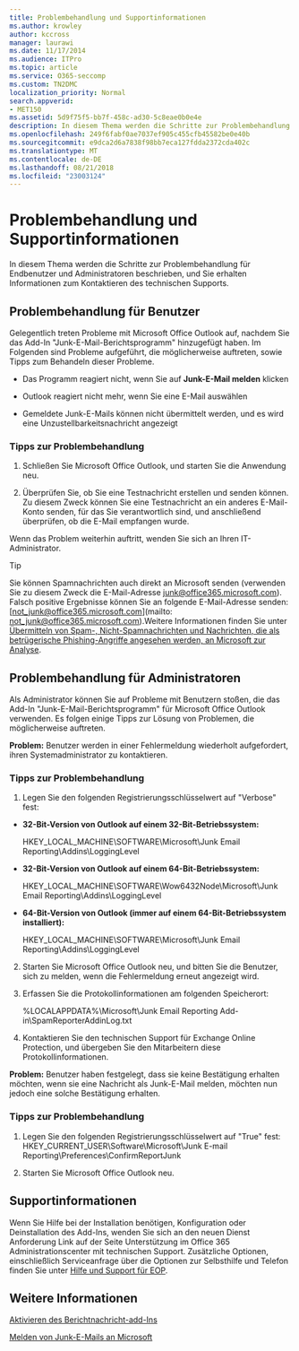 ```yaml
---
title: Problembehandlung und Supportinformationen
ms.author: krowley
author: kccross
manager: laurawi
ms.date: 11/17/2014
ms.audience: ITPro
ms.topic: article
ms.service: O365-seccomp
ms.custom: TN2DMC
localization_priority: Normal
search.appverid:
- MET150
ms.assetid: 5d9f75f5-bb7f-458c-ad30-5c8eae0b0e4e
description: In diesem Thema werden die Schritte zur Problembehandlung für Endbenutzer und Administratoren beschrieben, und Sie erhalten Informationen zum Kontaktieren des technischen Supports.
ms.openlocfilehash: 249f6fabf0ae7037ef905c455cfb45582be0e40b
ms.sourcegitcommit: e9dca2d6a7838f98bb7eca127fdda2372cda402c
ms.translationtype: MT
ms.contentlocale: de-DE
ms.lasthandoff: 08/21/2018
ms.locfileid: "23003124"
---
```

# <a name="troubleshooting-and-support-information"></a>Problembehandlung und Supportinformationen

In diesem Thema werden die Schritte zur Problembehandlung für Endbenutzer und Administratoren beschrieben, und Sie erhalten Informationen zum Kontaktieren des technischen Supports.
  
## <a name="troubleshooting-for-users"></a>Problembehandlung für Benutzer

Gelegentlich treten Probleme mit Microsoft Office Outlook auf, nachdem Sie das Add-In "Junk-E-Mail-Berichtsprogramm" hinzugefügt haben. Im Folgenden sind Probleme aufgeführt, die möglicherweise auftreten, sowie Tipps zum Behandeln dieser Probleme. 
  
- Das Programm reagiert nicht, wenn Sie auf **Junk-E-Mail melden** klicken
    
- Outlook reagiert nicht mehr, wenn Sie eine E-Mail auswählen
    
- Gemeldete Junk-E-Mails können nicht übermittelt werden, und es wird eine Unzustellbarkeitsnachricht angezeigt
    
### <a name="troubleshooting-tip"></a>Tipps zur Problembehandlung

1. Schließen Sie Microsoft Office Outlook, und starten Sie die Anwendung neu.
    
2. Überprüfen Sie, ob Sie eine Testnachricht erstellen und senden können. Zu diesem Zweck können Sie eine Testnachricht an ein anderes E-Mail-Konto senden, für das Sie verantwortlich sind, und anschließend überprüfen, ob die E-Mail empfangen wurde.
    
Wenn das Problem weiterhin auftritt, wenden Sie sich an Ihren IT-Administrator.
  
> [!TIP]
> Sie können Spamnachrichten auch direkt an Microsoft senden (verwenden Sie zu diesem Zweck die E-Mail-Adresse [junk@office365.microsoft.com](mailto:junk@office365.microsoft.com)). Falsch positive Ergebnisse können Sie an folgende E-Mail-Adresse senden: [not_junk@office365.microsoft.com](mailto: not_junk@office365.microsoft.com).Weitere Informationen finden Sie unter [Übermitteln von Spam-, Nicht-Spamnachrichten und Nachrichten, die als betrügerische Phishing-Angriffe angesehen werden, an Microsoft zur Analyse](submit-spam-non-spam-and-phishing-scam-messages-to-microsoft-for-analysis.md). 
  
## <a name="troubleshooting-for-administrators"></a>Problembehandlung für Administratoren

Als Administrator können Sie auf Probleme mit Benutzern stoßen, die das Add-In "Junk-E-Mail-Berichtsprogramm" für Microsoft Office Outlook verwenden. Es folgen einige Tipps zur Lösung von Problemen, die möglicherweise auftreten. 
  
 **Problem:** Benutzer werden in einer Fehlermeldung wiederholt aufgefordert, ihren Systemadministrator zu kontaktieren. 
  
### <a name="troubleshooting-tip"></a>Tipps zur Problembehandlung

1. Legen Sie den folgenden Registrierungsschlüsselwert auf "Verbose" fest:
    
  - **32-Bit-Version von Outlook auf einem 32-Bit-Betriebssystem:**
    
    HKEY_LOCAL_MACHINE\SOFTWARE\Microsoft\Junk Email Reporting\Addins\LoggingLevel
    
  - **32-Bit-Version von Outlook auf einem 64-Bit-Betriebssystem:**
    
    HKEY_LOCAL_MACHINE\SOFTWARE\Wow6432Node\Microsoft\Junk Email Reporting\Addins\LoggingLevel
    
  - **64-Bit-Version von Outlook (immer auf einem 64-Bit-Betriebssystem installiert):**
    
    HKEY_LOCAL_MACHINE\SOFTWARE\Microsoft\Junk Email Reporting\Addins\LoggingLevel
    
2. Starten Sie Microsoft Office Outlook neu, und bitten Sie die Benutzer, sich zu melden, wenn die Fehlermeldung erneut angezeigt wird.
    
3. Erfassen Sie die Protokollinformationen am folgenden Speicherort: 
    
    %LOCALAPPDATA%\Microsoft\Junk Email Reporting Add-in\SpamReporterAddinLog.txt
    
4. Kontaktieren Sie den technischen Support für Exchange Online Protection, und übergeben Sie den Mitarbeitern diese Protokollinformationen. 
    
 **Problem:** Benutzer haben festgelegt, dass sie keine Bestätigung erhalten möchten, wenn sie eine Nachricht als Junk-E-Mail melden, möchten nun jedoch eine solche Bestätigung erhalten. 
  
### <a name="troubleshooting-tip"></a>Tipps zur Problembehandlung

1. Legen Sie den folgenden Registrierungsschlüsselwert auf "True" fest: HKEY_CURRENT_USER\Software\Microsoft\Junk E-mail Reporting\Preferences\ConfirmReportJunk
    
2. Starten Sie Microsoft Office Outlook neu.
    
## <a name="support-information"></a>Supportinformationen

Wenn Sie Hilfe bei der Installation benötigen, Konfiguration oder Deinstallation des Add-Ins, wenden Sie sich an den neuen Dienst Anforderung Link auf der Seite Unterstützung im Office 365 Administrationscenter mit technischen Support. Zusätzliche Optionen, einschließlich Serviceanfrage über die Optionen zur Selbsthilfe und Telefon finden Sie unter [Hilfe und Support für EOP](eop/help-and-support-for-eop.md).
  
## <a name="for-more-information"></a>Weitere Informationen

[Aktivieren des Berichtnachricht-add-Ins](https://support.office.com/article/4250c4bc-6102-420b-9e0a-a95064837676)
  
[Melden von Junk-E-Mails an Microsoft](report-junk-email-messages-to-microsoft.md)
  


